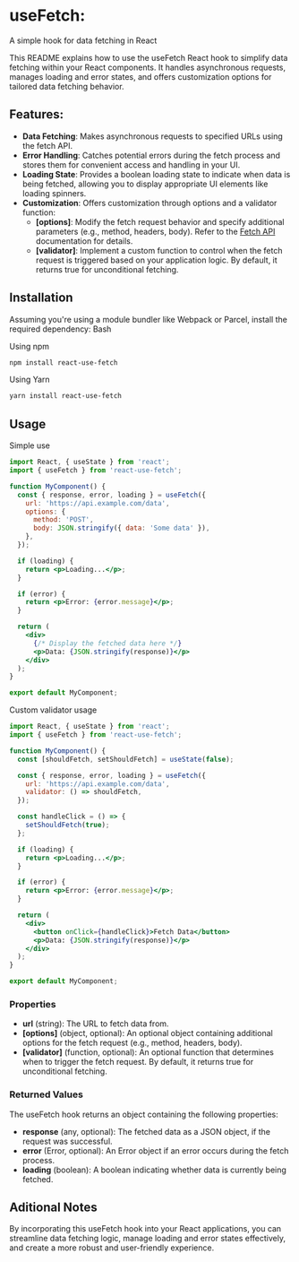# useFetch: 

A simple hook for data fetching in React

This README explains how to use the useFetch React hook to simplify data fetching within your React components. It handles asynchronous requests, manages loading and error states, and offers customization options for tailored data fetching behavior.

## Features:

- **Data Fetching**: Makes asynchronous requests to specified URLs using the fetch API.
- **Error Handling**: Catches potential errors during the fetch process and stores them for convenient access and handling in your UI.
- **Loading State**: Provides a boolean loading state to indicate when data is being fetched, allowing you to display appropriate UI elements like loading spinners.
- **Customization**: Offers customization through options and a validator function:
  - **[options]**: Modify the fetch request behavior and specify additional parameters (e.g., method, headers, body). Refer to the [Fetch API](https://developer.mozilla.org/en-US/docs/Web/API/Fetch_API/Using_Fetch#supplying_request_options) documentation for details.
  - **[validator]**: Implement a custom function to control when the fetch request is triggered based on your application logic. By default, it returns true for unconditional fetching.

## Installation

Assuming you're using a module bundler like Webpack or Parcel, install the required dependency:
Bash

Using npm
```bash
npm install react-use-fetch
```

Using Yarn
```bash
yarn install react-use-fetch
```

## Usage

Simple use
```jsx
import React, { useState } from 'react';
import { useFetch } from 'react-use-fetch';

function MyComponent() {
  const { response, error, loading } = useFetch({
    url: 'https://api.example.com/data',
    options: {
      method: 'POST',
      body: JSON.stringify({ data: 'Some data' }),
    },
  });

  if (loading) {
    return <p>Loading...</p>;
  }

  if (error) {
    return <p>Error: {error.message}</p>;
  }

  return (
    <div>
      {/* Display the fetched data here */}
      <p>Data: {JSON.stringify(response)}</p>
    </div>
  );
}

export default MyComponent;
```

Custom validator usage
```jsx
import React, { useState } from 'react';
import { useFetch } from 'react-use-fetch';

function MyComponent() {
  const [shouldFetch, setShouldFetch] = useState(false);

  const { response, error, loading } = useFetch({
    url: 'https://api.example.com/data',
    validator: () => shouldFetch,
  });

  const handleClick = () => {
    setShouldFetch(true);
  };

  if (loading) {
    return <p>Loading...</p>;
  }

  if (error) {
    return <p>Error: {error.message}</p>;
  }

  return (
    <div>
      <button onClick={handleClick}>Fetch Data</button>
      <p>Data: {JSON.stringify(response)}</p>
    </div>
  );
}

export default MyComponent;
```

### Properties

- **url** (string): The URL to fetch data from.
- **[options]** (object, optional): An optional object containing additional options for the fetch request (e.g., method, headers, body).
- **[validator]** (function, optional): An optional function that determines when to trigger the fetch request. By default, it returns true for unconditional fetching.

### Returned Values

The useFetch hook returns an object containing the following properties:

- **response** (any, optional): The fetched data as a JSON object, if the request was successful.
- **error** (Error, optional): An Error object if an error occurs during the fetch process.
- **loading** (boolean): A boolean indicating whether data is currently being fetched.

## Aditional Notes

By incorporating this useFetch hook into your React applications, you can streamline data fetching logic, manage loading and error states effectively, and create a more robust and user-friendly experience.